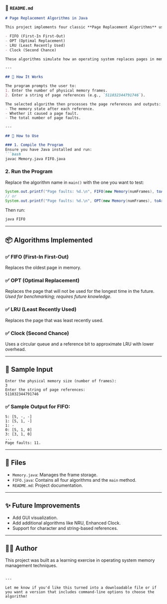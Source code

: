 
### 📄 `README.md`

````markdown
# Page Replacement Algorithms in Java

This project implements four classic **Page Replacement Algorithms** used in operating systems for managing physical memory:

- FIFO (First-In First-Out)
- OPT (Optimal Replacement)
- LRU (Least Recently Used)
- Clock (Second Chance)

These algorithms simulate how an operating system replaces pages in memory when a page fault occurs.

---

## 🧠 How It Works

The program prompts the user to:
1. Enter the number of physical memory frames.
2. Enter a string of page references (e.g., `511032344791746`).

The selected algorithm then processes the page references and outputs:
- The memory state after each reference.
- Whether it caused a page fault.
- The total number of page faults.

---

## 🚀 How to Use

### 1. Compile the Program
Ensure you have Java installed and run:
```bash
javac Memory.java FIFO.java
````

### 2. Run the Program

Replace the algorithm name in `main()` with the one you want to test:

```java
System.out.printf("Page faults: %d.\n", FIFO(new Memory(numFrames), toArray(referenceString)));
// or
System.out.printf("Page faults: %d.\n", OPT(new Memory(numFrames), toArray(referenceString)));
```

Then run:

```bash
java FIFO
```

---

## 📦 Algorithms Implemented

### ✅ FIFO (First-In First-Out)

Replaces the oldest page in memory.

### ✅ OPT (Optimal Replacement)

Replaces the page that will not be used for the longest time in the future.
*Used for benchmarking; requires future knowledge.*

### ✅ LRU (Least Recently Used)

Replaces the page that was least recently used.

### ✅ Clock (Second Chance)

Uses a circular queue and a reference bit to approximate LRU with lower overhead.

---

## 🧪 Sample Input

```
Enter the physical memory size (number of frames):
3
Enter the string of page references:
511032344791746
```

### ✅ Sample Output for FIFO:

```
5: [5, -, -]
1: [5, 1, -]
1: -
0: [5, 1, 0]
3: [3, 1, 0]
...
Page faults: 11.
```

---

## 📁 Files

* `Memory.java`: Manages the frame storage.
* `FIFO.java`: Contains all four algorithms and the `main` method.
* `README.md`: Project documentation.

---

## ✨ Future Improvements

* Add GUI visualization.
* Add additional algorithms like NRU, Enhanced Clock.
* Support for character and string-based references.

---

## 👨‍💻 Author

This project was built as a learning exercise in operating system memory management techniques.

```

---

Let me know if you'd like this turned into a downloadable file or if you want a version that includes command-line options to choose the algorithm!
```
